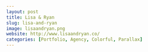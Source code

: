 ```yaml
---
layout: post
title: Lisa & Ryan
slug: lisa-and-ryan
image: lisaandryan.png
website: http://www.lisaandryan.co/
categories: [Portfolio, Agency, Colorful, Parallax]
---
```

